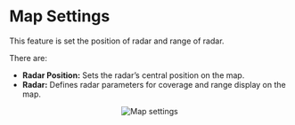 # Map Settings
This feature is set the position of radar and range of radar. 

There are:
- **Radar Position:** Sets the radar’s central position on the map.
- **Radar:** Defines radar parameters for coverage and range display on
the map.

<p align="center">
    <img src="data/helper/MapSettings.gif" alt="Map settings">
</p>
